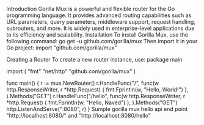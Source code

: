 Introduction
Gorilla Mux is a powerful and flexible router for the Go programming language. It provides advanced routing capabilities such as URL parameters, query parameters, middleware support, request handling, subrouters, and more. It is widely used in enterprise-level applications due to its efficiency and scalability.
Installation
To install Gorilla Mux, use the following command:
 go get -u github.com/gorilla/mux
Then import it in your Go project:
import "github.com/gorilla/mux"

Creating a Router
To create a new router instance, use:
package main

import (
    "fmt"
    "net/http"
    "github.com/gorilla/mux"
)

func main() {
    r := mux.NewRouter()
    r.HandleFunc("/", func(w http.ResponseWriter, r *http.Request) {
		fmt.Fprintln(w, "Hello, World!")
	},
	).Methods("GET")
	r.HandleFunc("/hello", func(w http.ResponseWriter, r *http.Request) {
		fmt.Fprintln(w, "Hello, Naved")
	},
	).Methods("GET")
  http.ListenAndServe(":8080", r)
}
Sumple gorilla mux hello api end point "http://localhost:8080/" and "http://localhost:8080/hello"
